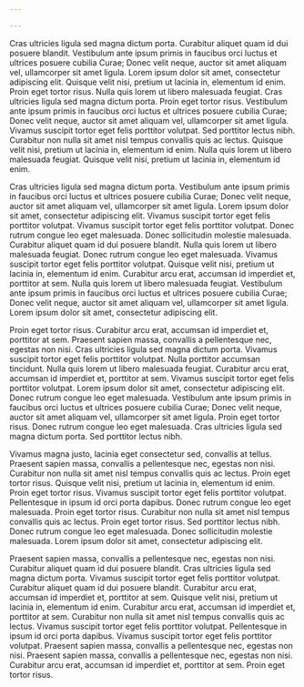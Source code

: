 ```yaml
---

---
```


Cras ultricies ligula sed magna dictum porta. Curabitur aliquet quam id dui posuere blandit. Vestibulum ante ipsum primis in faucibus orci luctus et ultrices posuere cubilia Curae; Donec velit neque, auctor sit amet aliquam vel, ullamcorper sit amet ligula. Lorem ipsum dolor sit amet, consectetur adipiscing elit. Quisque velit nisi, pretium ut lacinia in, elementum id enim. Proin eget tortor risus. Nulla quis lorem ut libero malesuada feugiat. Cras ultricies ligula sed magna dictum porta. Proin eget tortor risus. Vestibulum ante ipsum primis in faucibus orci luctus et ultrices posuere cubilia Curae; Donec velit neque, auctor sit amet aliquam vel, ullamcorper sit amet ligula. Vivamus suscipit tortor eget felis porttitor volutpat. Sed porttitor lectus nibh. Curabitur non nulla sit amet nisl tempus convallis quis ac lectus. Quisque velit nisi, pretium ut lacinia in, elementum id enim. Nulla quis lorem ut libero malesuada feugiat. Quisque velit nisi, pretium ut lacinia in, elementum id enim.

Cras ultricies ligula sed magna dictum porta. Vestibulum ante ipsum primis in faucibus orci luctus et ultrices posuere cubilia Curae; Donec velit neque, auctor sit amet aliquam vel, ullamcorper sit amet ligula. Lorem ipsum dolor sit amet, consectetur adipiscing elit. Vivamus suscipit tortor eget felis porttitor volutpat. Vivamus suscipit tortor eget felis porttitor volutpat. Donec rutrum congue leo eget malesuada. Donec sollicitudin molestie malesuada. Curabitur aliquet quam id dui posuere blandit. Nulla quis lorem ut libero malesuada feugiat. Donec rutrum congue leo eget malesuada. Vivamus suscipit tortor eget felis porttitor volutpat. Quisque velit nisi, pretium ut lacinia in, elementum id enim. Curabitur arcu erat, accumsan id imperdiet et, porttitor at sem. Nulla quis lorem ut libero malesuada feugiat. Vestibulum ante ipsum primis in faucibus orci luctus et ultrices posuere cubilia Curae; Donec velit neque, auctor sit amet aliquam vel, ullamcorper sit amet ligula. Lorem ipsum dolor sit amet, consectetur adipiscing elit.

Proin eget tortor risus. Curabitur arcu erat, accumsan id imperdiet et, porttitor at sem. Praesent sapien massa, convallis a pellentesque nec, egestas non nisi. Cras ultricies ligula sed magna dictum porta. Vivamus suscipit tortor eget felis porttitor volutpat. Nulla porttitor accumsan tincidunt. Nulla quis lorem ut libero malesuada feugiat. Curabitur arcu erat, accumsan id imperdiet et, porttitor at sem. Vivamus suscipit tortor eget felis porttitor volutpat. Lorem ipsum dolor sit amet, consectetur adipiscing elit. Donec rutrum congue leo eget malesuada. Vestibulum ante ipsum primis in faucibus orci luctus et ultrices posuere cubilia Curae; Donec velit neque, auctor sit amet aliquam vel, ullamcorper sit amet ligula. Proin eget tortor risus. Donec rutrum congue leo eget malesuada. Cras ultricies ligula sed magna dictum porta. Sed porttitor lectus nibh.

Vivamus magna justo, lacinia eget consectetur sed, convallis at tellus. Praesent sapien massa, convallis a pellentesque nec, egestas non nisi. Curabitur non nulla sit amet nisl tempus convallis quis ac lectus. Proin eget tortor risus. Quisque velit nisi, pretium ut lacinia in, elementum id enim. Proin eget tortor risus. Vivamus suscipit tortor eget felis porttitor volutpat. Pellentesque in ipsum id orci porta dapibus. Donec rutrum congue leo eget malesuada. Proin eget tortor risus. Curabitur non nulla sit amet nisl tempus convallis quis ac lectus. Proin eget tortor risus. Sed porttitor lectus nibh. Donec rutrum congue leo eget malesuada. Donec sollicitudin molestie malesuada. Lorem ipsum dolor sit amet, consectetur adipiscing elit.

Praesent sapien massa, convallis a pellentesque nec, egestas non nisi. Curabitur aliquet quam id dui posuere blandit. Cras ultricies ligula sed magna dictum porta. Vivamus suscipit tortor eget felis porttitor volutpat. Curabitur aliquet quam id dui posuere blandit. Curabitur arcu erat, accumsan id imperdiet et, porttitor at sem. Quisque velit nisi, pretium ut lacinia in, elementum id enim. Curabitur arcu erat, accumsan id imperdiet et, porttitor at sem. Curabitur non nulla sit amet nisl tempus convallis quis ac lectus. Vivamus suscipit tortor eget felis porttitor volutpat. Pellentesque in ipsum id orci porta dapibus. Vivamus suscipit tortor eget felis porttitor volutpat. Praesent sapien massa, convallis a pellentesque nec, egestas non nisi. Praesent sapien massa, convallis a pellentesque nec, egestas non nisi. Curabitur arcu erat, accumsan id imperdiet et, porttitor at sem. Proin eget tortor risus.